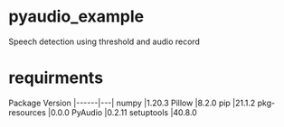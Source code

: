 # pyaudio_example
Speech detection using threshold and audio record

# requirments
Package       Version
|------|---|
numpy         |1.20.3
Pillow        |8.2.0
pip           |21.1.2
pkg-resources |0.0.0
PyAudio       |0.2.11
setuptools    |40.8.0

